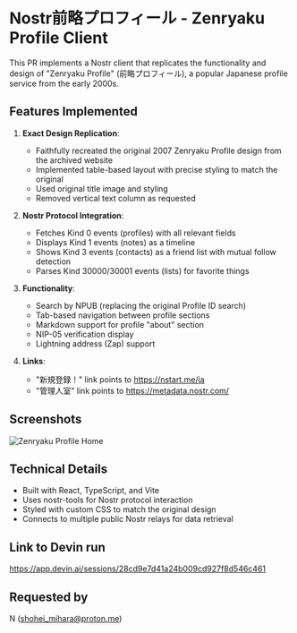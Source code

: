 # Nostr前略プロフィール - Zenryaku Profile Client

This PR implements a Nostr client that replicates the functionality and design of "Zenryaku Profile" (前略プロフィール), a popular Japanese profile service from the early 2000s.

## Features Implemented

1. **Exact Design Replication**:
   - Faithfully recreated the original 2007 Zenryaku Profile design from the archived website
   - Implemented table-based layout with precise styling to match the original
   - Used original title image and styling
   - Removed vertical text column as requested

2. **Nostr Protocol Integration**:
   - Fetches Kind 0 events (profiles) with all relevant fields
   - Displays Kind 1 events (notes) as a timeline
   - Shows Kind 3 events (contacts) as a friend list with mutual follow detection
   - Parses Kind 30000/30001 events (lists) for favorite things

3. **Functionality**:
   - Search by NPUB (replacing the original Profile ID search)
   - Tab-based navigation between profile sections
   - Markdown support for profile "about" section
   - NIP-05 verification display
   - Lightning address (Zap) support

4. **Links**:
   - "新規登録！" link points to https://nstart.me/ja
   - "管理人室" link points to https://metadata.nostr.com/

## Screenshots

![Zenryaku Profile Home](/home/ubuntu/screenshots/localhost_5173_175559.png)

## Technical Details

- Built with React, TypeScript, and Vite
- Uses nostr-tools for Nostr protocol interaction
- Styled with custom CSS to match the original design
- Connects to multiple public Nostr relays for data retrieval

## Link to Devin run
https://app.devin.ai/sessions/28cd9e7d41a24b009cd927f8d546c461

## Requested by
N (shohei_mihara@proton.me)
